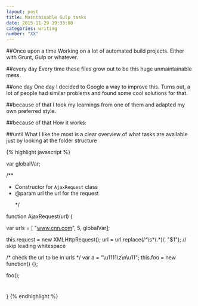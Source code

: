 ```yaml
---
layout: post
title: Maintainable Gulp tasks
date: 2015-11-29 19:33:08
categories: writing
number: "XX"
---
```


##Once upon a time
Working on a lot of automated build projects. Either with Grunt, Gulp or whatever.

##every day
Every time these files grow out to be this huge unmaintainable mess.

##one day
One day I decided to Google a way to improve this. Turns out, a lot of people had similar problems and found some cool
solutions for that.

##because of that
I took my learnings from one of them and adapted my own preferred style.

##because of that
How it works:

##until
What I like the most is a clear overview of what tasks are available just by looking at the folder structure


{% highlight javascript %}

var globalVar;

/**
 * Constructor for <code>AjaxRequest</code> class
 * @param url the url for the request<p/>
 */

function AjaxRequest(url) {

  var urls = [ "www.cnn.com", 5, globalVar];

  this.request = new XMLHttpRequest();
  url = url.replace(/^\s*(.*)/, "$1"); // skip leading whitespace

  /* check the url to be in urls */
  var a = "\u1111\z\n\u11";
  this.foo = new function() {};

  foo();

  #
}
{% endhighlight %}